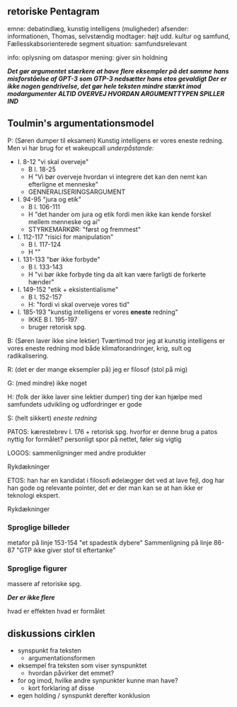 
## retoriske Pentagram
emne: debatindlæg, kunstig intelligens (muligheder)
afsender: informationen, Thomas, selvstændig
modtager: højt udd. kultur og samfund, Fællesskabsorienterede segment
situation: samfundsrelevant

info: oplysning om dataspor
mening: giver sin holdning

___Det gør argumentet stærkere at have flere eksempler på det samme___
***hans misforståelse af GPT-3 som GTP-3 nedsætter hans etos gevaldigt*** 
***Der er ikke nogen gendrivelse, det gør hele teksten mindre stærkt imod modargumenter***
***ALTID OVERVEJ HVORDAN ARGUMENTTYPEN SPILLER IND***

## Toulmin's argumentationsmodel  
P: (Søren dumper til eksamen)
Kunstig intelligens er vores eneste redning. Men vi har brug for et wakeupcall
*underpåstande:*
- l. 8-12 "vi skal overveje"
	- B l. 18-25
	- H "Vi bør overveje hvordan vi integrere det kan den nemt kan efterligne et menneske"
	- GENNERALISERINGSARGUMENT
- l. 94-95 "jura og etik"
	- B l. 106-111
	- H "det hander om jura og etik fordi men ikke kan kende forskel mellem menneske og ai"
	- STYRKEMARKØR: "først og fremmest"
- l. 112-117 "risici for manipulation"
	- B l. 117-124
	- H ""
- l. 131-133 "bør ikke forbyde"
	- B l. 133-143
	- H "vi bør ikke forbyde ting da alt kan være farligti de forkerte hænder"
- l. 149-152 "etik + eksistentialisme"
	- B l. 152-157
	- H: "fordi vi skal overveje vores tid"
- l. 185-193 "kunstig intelligens er vores **eneste** redning"
	- IKKE B l. 195-197
	- bruger retorisk spg.


B: (Søren laver ikke sine lektier)
Tværtimod tror jeg at kunstig intelligens er vores eneste redning mod både klimaforandringer, krig, sult og radikalisering.

R: (det er der mange eksempler på)
jeg er filosof (stol på mig)

G: (med mindre)
ikke noget

H: (folk der ikke laver sine lektier dumper)
ting der kan hjælpe med samfundets udvikling og udfordringer er gode 

S: (helt sikkert)
_eneste redning_


PATOS: kærestebrev l. 176 + retorisk spg.
hvorfor er denne brug a patos nyttig for formålet?
	personligt spor på nettet, føler sig vigtig

LOGOS: sammenligninger med andre produkter

Rykdækninger

ETOS: han har en kandidat i filosofi
	ødelægger det ved at lave fejl, dog har han gode og relevante pointer, det er der man kan se at han ikke er teknologi ekspert.

Rykdækninger


### Sproglige billeder
metafor på linje 153-154 "et spadestik dybere"
Sammenligning på linje 86-87 "GTP ikke giver stof til eftertanke"

### Sproglige figurer
massere af retoriske spg.

___Der er ikke flere___

hvad er effekten
hvad er formålet 

## diskussions cirklen
- synspunkt fra teksten
	- argumentationsformen
- eksempel fra teksten som viser synspunktet
	- hvordan påvirker det emmet?
- for og imod, hvilke andre synpunkter kunne man have?
	- kort forklaring af disse
- egen holding / synspunkt derefter konklusion
